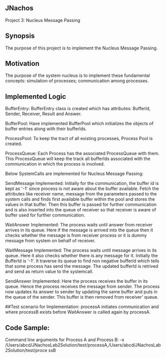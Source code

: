 ## JNachos
Project 3: Nucleus Message Passing 
## Synopsis 
The purpose of this project is to implement the Nucleus Message Passing. 
## Motivation 
The purpose of the system nucleus is to implement these fundamental concepts: simulation of processes; communication among processes.

## Implemented Logic 
BufferEntry: BufferEntry class is created which has attributes: BufferId, Sender, Receiver, Result and Answer. 

BufferPool: Have implemented BufferPool which initializes the objects of buffer entries along with their bufferIds.

ProcessPool: To keep the tract of all existing processes, Process Pool is created.

ProcessQueue: Each Process has the associated ProcessQueue with them. This ProcessQueue will keep the track all bufferIds associated with the communication in which the process is involved.

Below SystemCalls are implemented for Nucleus Message Passing: 

SendMessage Implemented: Initially for the communication, the buffer id is kept as '-1' since process is not aware about the buffer available. Fetch the attributes like receiver name, message from the parameters passed to the system calls and finds first available buffer within the pool and stores the values in that buffer. 
Then this buffer is passed for further communication and is also inserted into the queue of receiver so that receiver is aware of buffer used for further communication. 

WaitAnswer Implemented: The process waits until answer from receiver arrives in its queue. Here if the message is arrived into the queue then it checks whether the message is from receiver process or it is dummy message from system on behalf of receiver. 

WaitMessage Implemented: The process waits until message arrives in its queue. Here it also checks whether there is any message for it. Initially the BufferId is '-1'. It traverse its queue to find non negative bufferId which tells that some process has send the message. The updated bufferId is retrived and send as return value to the systemcall. 

SendAnswer Implemented: Here the process receives the buffer in its queue. Hence the process receives the message from sender. The process now updates its answer to sender by updating the same buffer and puts in the queue of the sender. This buffer is then removed from receiver’ queue.

##Test scenario for Implementation: 
processA initiates communication and where processB exists before WaitAnswer is called again by processA. 

## Code Sample: 
Command line arguments for Process A and Process B: -x /Users/abcd/JNachosLab2Solution/test/processA,/Users/abcd/JNachosLab2Solution/test/proce ssB 


